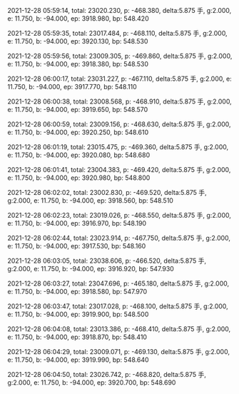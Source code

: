2021-12-28 05:59:14, total: 23020.230, p: -468.380, delta:5.875 手, g:2.000, e: 11.750, b: -94.000, ep: 3918.980, bp: 548.420

2021-12-28 05:59:35, total: 23017.484, p: -468.110, delta:5.875 手, g:2.000, e: 11.750, b: -94.000, ep: 3920.130, bp: 548.530

2021-12-28 05:59:56, total: 23009.305, p: -469.860, delta:5.875 手, g:2.000, e: 11.750, b: -94.000, ep: 3918.380, bp: 548.530

2021-12-28 06:00:17, total: 23031.227, p: -467.110, delta:5.875 手, g:2.000, e: 11.750, b: -94.000, ep: 3917.770, bp: 548.110

2021-12-28 06:00:38, total: 23008.568, p: -468.910, delta:5.875 手, g:2.000, e: 11.750, b: -94.000, ep: 3919.650, bp: 548.570

2021-12-28 06:00:59, total: 23009.156, p: -468.630, delta:5.875 手, g:2.000, e: 11.750, b: -94.000, ep: 3920.250, bp: 548.610

2021-12-28 06:01:19, total: 23015.475, p: -469.360, delta:5.875 手, g:2.000, e: 11.750, b: -94.000, ep: 3920.080, bp: 548.680

2021-12-28 06:01:41, total: 23004.383, p: -469.420, delta:5.875 手, g:2.000, e: 11.750, b: -94.000, ep: 3920.980, bp: 548.800

2021-12-28 06:02:02, total: 23002.830, p: -469.520, delta:5.875 手, g:2.000, e: 11.750, b: -94.000, ep: 3918.560, bp: 548.510

2021-12-28 06:02:23, total: 23019.026, p: -468.550, delta:5.875 手, g:2.000, e: 11.750, b: -94.000, ep: 3916.970, bp: 548.190

2021-12-28 06:02:44, total: 23023.914, p: -467.750, delta:5.875 手, g:2.000, e: 11.750, b: -94.000, ep: 3917.530, bp: 548.160

2021-12-28 06:03:05, total: 23038.606, p: -466.520, delta:5.875 手, g:2.000, e: 11.750, b: -94.000, ep: 3916.920, bp: 547.930

2021-12-28 06:03:27, total: 23047.696, p: -465.180, delta:5.875 手, g:2.000, e: 11.750, b: -94.000, ep: 3918.580, bp: 547.970

2021-12-28 06:03:47, total: 23017.028, p: -468.100, delta:5.875 手, g:2.000, e: 11.750, b: -94.000, ep: 3919.900, bp: 548.500

2021-12-28 06:04:08, total: 23013.386, p: -468.410, delta:5.875 手, g:2.000, e: 11.750, b: -94.000, ep: 3918.870, bp: 548.410

2021-12-28 06:04:29, total: 23009.071, p: -469.130, delta:5.875 手, g:2.000, e: 11.750, b: -94.000, ep: 3919.990, bp: 548.640

2021-12-28 06:04:50, total: 23026.742, p: -468.820, delta:5.875 手, g:2.000, e: 11.750, b: -94.000, ep: 3920.700, bp: 548.690